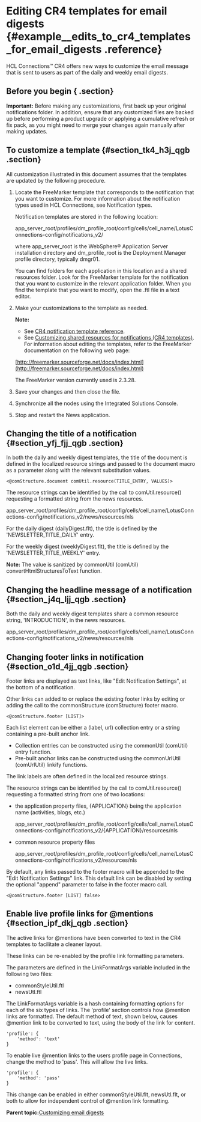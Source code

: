 # Editing CR4 templates for email digests {#example__edits_to_cr4_templates_for_email_digests .reference}

HCL Connections™ CR4 offers new ways to customize the email message that is sent to users as part of the daily and weekly email digests.

## Before you begin { .section}

**Important:** Before making any customizations, first back up your original notifications folder. In addition, ensure that any customized files are backed up before performing a product upgrade or applying a cumulative refresh or fix pack, as you might need to merge your changes again manually after making updates.

## To customize a template {#section_tk4_h3j_qgb .section}

All customization illustrated in this document assumes that the templates are updated by the following procedure.

1.  Locate the FreeMarker template that corresponds to the notification that you want to customize. For more information about the notification types used in HCL Connections, see Notification types.

    Notification templates are stored in the following location:

    app\_server\_root/profiles/dm\_profile\_root/config/cells/cell\_name/LotusConnections-config/notifications\_v2/

    where app\_server\_root is the WebSphere® Application Server installation directory and dm\_profile\_root is the Deployment Manager profile directory, typically dmgr01.

    You can find folders for each application in this location and a shared resources folder. Look for the FreeMarker template for the notification that you want to customize in the relevant application folder. When you find the template that you want to modify, open the .ftl file in a text editor.

2.  Make your customizations to the template as needed.

    **Note:**

    -   See [CR4 notification template reference](r_cr4_notification_template_reference.md).
    -   See [Customizing shared resources for notifications \(CR4 templates\)](t_cr4_customize_shared_resources_for_notifications.md).
    For information about editing the templates, refer to the FreeMarker documentation on the following web page:

    [http://freemarker.sourceforge.net/docs/index.html](http://freemarker.sourceforge.net/docs/index.html)

    The FreeMarker version currently used is 2.3.28.

3.  Save your changes and then close the file.
4.  Synchronize all the nodes using the Integrated Solutions Console.
5.  Stop and restart the News application.

## Changing the title of a notification {#section_yfj_fjj_qgb .section}

In both the daily and weekly digest templates, the title of the document is defined in the localized resource strings and passed to the document macro as a parameter along with the relevant substitution values.

```
<@comStructure.document comUtil.resource(TITLE_ENTRY, VALUES)>
```

The resource strings can be identified by the call to comUtil.resource\(\) requesting a formatted string from the news resources.

app\_server\_root/profiles/dm\_profile\_root/config/cells/cell\_name/LotusConnections-config/notifications\_v2/news/resources/nls

For the daily digest \(dailyDigest.flt\), the title is defined by the 'NEWSLETTER\_TITLE\_DAILY' entry.

For the weekly digest \(weeklyDigest.flt\), the title is defined by the 'NEWSLETTER\_TITLE\_WEEKLY' entry.

**Note:** The value is sanitized by commonUtil \(comUtil\) convertHtmlStructuresToText function.

## Changing the headline message of a notification {#section_j4q_ljj_qgb .section}

Both the daily and weekly digest templates share a common resource string, 'INTRODUCTION', in the news resources.

app\_server\_root/profiles/dm\_profile\_root/config/cells/cell\_name/LotusConnections-config/notifications\_v2/news/resources/nls

## Changing footer links in notification {#section_o1d_4jj_qgb .section}

Footer links are displayed as text links, like "Edit Notification Settings", at the bottom of a notification.

Other links can added to or replace the existing footer links by editing or adding the call to the commonStructure \(comStructure\) footer macro.

```
<@comStructure.footer [LIST]>
```

Each list element can be either a \(label, url\) collection entry or a string containing a pre-built anchor link.

-   Collection entries can be constructed using the commonUtil \(comUtil\) entry function.
-   Pre-built anchor links can be constructed using the commonUrlUtil \(comUrlUtil\) linkify functions.

The link labels are often defined in the localized resource strings.

The resource strings can be identified by the call to comUtil.resource\(\) requesting a formatted string from one of two locations:

-   the application property files, \{APPLICATION\} being the application name \(activities, blogs, etc.\)

    app\_server\_root/profiles/dm\_profile\_root/config/cells/cell\_name/LotusConnections-config/notifications\_v2/\{APPLICATION\}/resources/nls

-   common resource property files

    app\_server\_root/profiles/dm\_profile\_root/config/cells/cell\_name/LotusConnections-config/notifications\_v2/resources/nls


By default, any links passed to the footer macro will be appended to the "Edit Notification Settings" link. This default link can be disabled by setting the optional "append" parameter to false in the footer macro call.

```
<@comStructure.footer [LIST] false>
```

## Enable live profile links for @mentions {#section_ipf_dkj_qgb .section}

The active links for @mentions have been converted to text in the CR4 templates to facilitate a cleaner layout.

These links can be re-enabled by the profile link formatting parameters.

The parameters are defined in the LinkFormatArgs variable included in the following two files:

-   commonStyleUtil.ftl
-   newsUtl.ftl

The LinkFormatArgs variable is a hash containing formatting options for each of the six types of links. The 'profile' section controls how @mention links are formatted. The default method of text, shown below, causes @mention link to be converted to text, using the body of the link for content.

```
'profile': {
    'method': 'text'
}
```

To enable live @mention links to the users profile page in Connections, change the method to 'pass'. This will allow the live links.

```
'profile': {
    'method': 'pass'
}
```

This change can be enabled in either commonStyleUtil.flt, newsUtl.flt, or both to allow for independent control of @mention link formatting.

**Parent topic:**[Customizing email digests](../customize/t_customize_email_digests.md)


